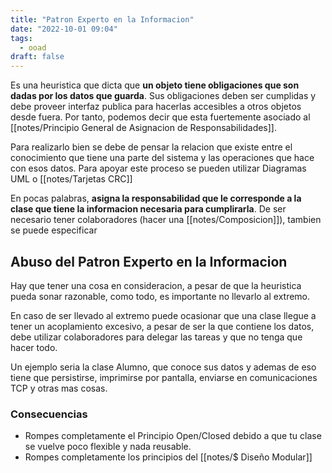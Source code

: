 ```yaml
---
title: "Patron Experto en la Informacion"
date: "2022-10-01 09:04"
tags: 
  - ooad
draft: false
---
```

Es una heuristica que dicta que **un objeto tiene obligaciones que son dadas por los datos que guarda**. Sus obligaciones deben ser cumplidas y debe proveer interfaz publica para hacerlas accesibles a otros objetos desde fuera. Por tanto, podemos decir que esta fuertemente asociado al [[notes/Principio General de Asignacion de Responsabilidades]].

Para realizarlo bien se debe de pensar la relacion que existe entre el conocimiento que tiene una parte del sistema y las operaciones que hace con esos datos. Para apoyar este proceso se pueden utilizar Diagramas UML o [[notes/Tarjetas CRC]]

En pocas palabras, **asigna la responsabilidad que le corresponde a la clase que tiene la informacion necesaria para cumplirarla**. De ser necesario tener colaboradores (hacer una [[notes/Composicion]]), tambien se puede especificar

## Abuso del Patron Experto en la Informacion
Hay que tener una cosa en consideracion, a pesar de que la heuristica pueda sonar razonable, como todo, es importante no llevarlo al extremo.

En caso de ser llevado al extremo puede ocasionar que una clase llegue a tener un acoplamiento excesivo, a pesar de ser la que contiene los datos, debe utilizar colaboradores para delegar las tareas y que no tenga que hacer todo.

Un ejemplo seria la clase Alumno, que conoce sus datos y ademas de eso tiene que persistirse, imprimirse por pantalla, enviarse en comunicaciones TCP y otras mas cosas. 

### Consecuencias
- Rompes completamente el Principio Open/Closed debido a que tu clase se vuelve poco flexible y nada reusable.
- Rompes completamente los principios del [[notes/$ Diseño Modular]]




